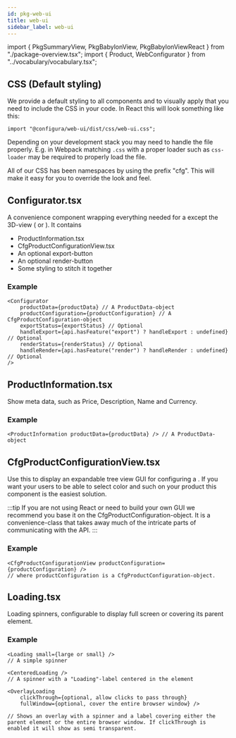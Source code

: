 ```yaml
---
id: pkg-web-ui
title: web-ui
sidebar_label: web-ui
---
```


import { PkgSummaryView, PkgBabylonView, PkgBabylonViewReact } from "./package-overview.tsx";
import { Product, WebConfigurator } from "../vocabulary/vocabulary.tsx";

<PkgSummaryView n="web-ui" />

## CSS (Default styling)

We provide a default styling to all components and to visually apply that you need to include the CSS in your code. In React this will look something like this:

```tsx
import "@configura/web-ui/dist/css/web-ui.css";
```

Depending on your development stack you may need to handle the file properly. E.g. in Webpack matching `.css` with a proper loader such as `css-loader` may be required to properly load the file.

All of our CSS has been namespaces by using the prefix "cfg". This will make it easy for you to override the look and feel.

## Configurator.tsx

A convenience component wrapping everything needed for a <WebConfigurator /> except the 3D-view (<PkgBabylonViewReact /> or <PkgBabylonView />). It contains

-   ProductInformation.tsx
-   CfgProductConfigurationView.tsx
-   An optional export-button
-   An optional render-button
-   Some styling to stitch it together

### Example

```tsx
<Configurator
	productData={productData} // A ProductData-object
	productConfiguration={productConfiguration} // A CfgProductConfiguration-object
	exportStatus={exportStatus} // Optional
	handleExport={api.hasFeature("export") ? handleExport : undefined} // Optional
	renderStatus={renderStatus} // Optional
	handleRender={api.hasFeature("render") ? handleRender : undefined} // Optional
/>
```

## ProductInformation.tsx

Show <Product /> meta data, such as Price, Description, Name and Currency.

### Example

```tsx
<ProductInformation productData={productData} /> // A ProductData-object
```

## CfgProductConfigurationView.tsx

Use this to display an expandable tree view GUI for configuring a <Product />. If you want your users to be able to select color and such on your product this component is the easiest solution.

:::tip
If you are not using React or need to build your own GUI we recommend you base it on the CfgProductConfiguration-object. It is a convenience-class that takes away much of the intricate parts of communicating with the API.
:::

### Example

```tsx
<CfgProductConfigurationView productConfiguration={productConfiguration} />
// where productConfiguration is a CfgProductConfiguration-object.
```

## Loading.tsx

Loading spinners, configurable to display full screen or covering its parent element.

### Example

```tsx
<Loading small={large or small} />
// A simple spinner

<CenteredLoading />
// A spinner with a "Loading"-label centered in the element

<OverlayLoading
	clickThrough={optional, allow clicks to pass through}
	fullWindow={optional, cover the entire browser window} />

// Shows an overlay with a spinner and a label covering either the parent element or the entire browser window. If clickThrough is enabled it will show as semi transparent.

```
